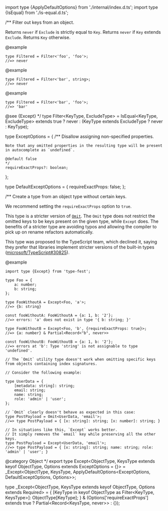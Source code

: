 import type {ApplyDefaultOptions} from './internal/index.d.ts';
import type {IsEqual} from './is-equal.d.ts';

/\*\*
Filter out keys from an object.

Returns `never` if `Exclude` is strictly equal to `Key`.
Returns `never` if `Key` extends `Exclude`.
Returns `Key` otherwise.

@example

    type Filtered = Filter<'foo', 'foo'>;
    //=> never

@example

    type Filtered = Filter<'bar', string>;
    //=> never

@example

    type Filtered = Filter<'bar', 'foo'>;
    //=> 'bar'

@see {Except}
\*/
type Filter\<KeyType, ExcludeType\> = IsEqual\<KeyType, ExcludeType\> extends true ? never : (KeyType extends ExcludeType ? never : KeyType);

type ExceptOptions = {
/\*\*
Disallow assigning non-specified properties.

    Note that any omitted properties in the resulting type will be present in autocomplete as `undefined`.

    @default false
    */
    requireExactProps?: boolean;

};

type DefaultExceptOptions = {
requireExactProps: false;
};

/\*\*
Create a type from an object type without certain keys.

We recommend setting the `requireExactProps` option to `true`.

This type is a stricter version of [`Omit`](https://www.typescriptlang.org/docs/handbook/release-notes/typescript-3-5.html#the-omit-helper-type). The `Omit` type does not restrict the omitted keys to be keys present on the given type, while `Except` does. The benefits of a stricter type are avoiding typos and allowing the compiler to pick up on rename refactors automatically.

This type was proposed to the TypeScript team, which declined it, saying they prefer that libraries implement stricter versions of the built-in types ([microsoft/TypeScript#30825](https://github.com/microsoft/TypeScript/issues/30825#issuecomment-523668235)).

@example

    import type {Except} from 'type-fest';

    type Foo = {
        a: number;
        b: string;
    };

    type FooWithoutA = Except<Foo, 'a'>;
    //=> {b: string}

    const fooWithoutA: FooWithoutA = {a: 1, b: '2'};
    //=> errors: 'a' does not exist in type '{ b: string; }'

    type FooWithoutB = Except<Foo, 'b', {requireExactProps: true}>;
    //=> {a: number} & Partial<Record<"b", never>>

    const fooWithoutB: FooWithoutB = {a: 1, b: '2'};
    //=> errors at 'b': Type 'string' is not assignable to type 'undefined'.

    // The `Omit` utility type doesn't work when omitting specific keys from objects containing index signatures.

    // Consider the following example:

    type UserData = {
        [metadata: string]: string;
        email: string;
        name: string;
        role: 'admin' | 'user';
    };

    // `Omit` clearly doesn't behave as expected in this case:
    type PostPayload = Omit<UserData, 'email'>;
    //=> type PostPayload = { [x: string]: string; [x: number]: string; }

    // In situations like this, `Except` works better.
    // It simply removes the `email` key while preserving all the other keys.
    type PostPayload = Except<UserData, 'email'>;
    //=> type PostPayload = { [x: string]: string; name: string; role: 'admin' | 'user'; }

@category Object
\*/
export type Except\<ObjectType, KeysType extends keyof ObjectType, Options extends ExceptOptions = {}\> =
\_Except\<ObjectType, KeysType, ApplyDefaultOptions\<ExceptOptions, DefaultExceptOptions, Options\>\>;

type \_Except\<ObjectType, KeysType extends keyof ObjectType, Options extends Required<ExceptOptions>\> = {
\[KeyType in keyof ObjectType as Filter\<KeyType, KeysType\>\]: ObjectType\[KeyType\];
} & (Options\['requireExactProps'\] extends true
? Partial\<Record\<KeysType, never\>\>
: {});
